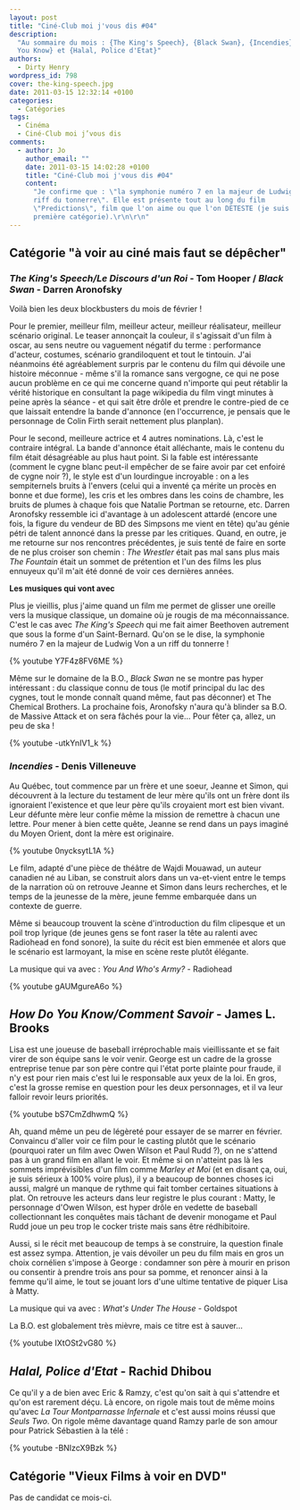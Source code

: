 ```yaml
---
layout: post
title: "Ciné-Club moi j'vous dis #04"
description:
  "Au sommaire du mois : {The King's Speech}, {Black Swan}, {Incendies}, {How Do
  You Know} et {Halal, Police d'Etat}"
authors:
  - Dirty Henry
wordpress_id: 798
cover: the-king-speech.jpg
date: 2011-03-15 12:32:14 +0100
categories:
  - Catégories
tags:
  - Cinéma
  - Ciné-Club moi j’vous dis
comments:
  - author: Jo
    author_email: ""
    date: 2011-03-15 14:02:28 +0100
    title: "Ciné-Club moi j'vous dis #04"
    content:
      "Je confirme que : \"la symphonie numéro 7 en la majeur de Ludwig Von a un
      riff du tonnerre\". Elle est présente tout au long du film
      \"Predictions\", film que l'on aime ou que l'on DETESTE (je suis dans la
      première catégorie).\r\n\r\n"
---
```


## Catégorie "à voir au ciné mais faut se dépêcher"

### _The King's Speech/Le Discours d'un Roi_ - Tom Hooper / _Black Swan_ - Darren Aronofsky

Voilà bien les deux blockbusters du mois de février !

Pour le premier, meilleur film, meilleur acteur, meilleur réalisateur, meilleur
scénario original. Le teaser annonçait la couleur, il s'agissait d'un film à
oscar, au sens neutre ou vaguement négatif du terme : performance d'acteur,
costumes, scénario grandiloquent et tout le tintouin. J'ai néanmoins été
agréablement surpris par le contenu du film qui dévoile une histoire méconnue -
même s'il la romance sans vergogne, ce qui ne pose aucun problème en ce qui me
concerne quand n'importe qui peut rétablir la vérité historique en consultant la
page wikipedia du film vingt minutes à peine après la séance - et qui sait être
drôle et prendre le contre-pied de ce que laissait entendre la bande d'annonce
(en l'occurrence, je pensais que le personnage de Colin Firth serait nettement
plus planplan).

Pour le second, meilleure actrice et 4 autres nominations. Là, c'est le
contraire intégral. La bande d'annonce était alléchante, mais le contenu du film
était désagréable au plus haut point. Si la fable est intéressante (comment le
cygne blanc peut-il empêcher de se faire avoir par cet enfoiré de cygne noir ?),
le style est d'un lourdingue incroyable : on a les sempiternels bruits à
l'envers (celui qui a inventé ça mérite un procès en bonne et due forme), les
cris et les ombres dans les coins de chambre, les bruits de plumes à chaque fois
que Natalie Portman se retourne, etc. Darren Aronofsky ressemble ici d'avantage
à un adolescent attardé (encore une fois, la figure du vendeur de BD des
Simpsons me vient en tête) qu'au génie pétri de talent annoncé dans la presse
par les critiques. Quand, en outre, je me retourne sur nos rencontres
précédentes, je suis tenté de faire en sorte de ne plus croiser son chemin :
_The Wrestler_ était pas mal sans plus mais _The Fountain_ était un sommet de
prétention et l'un des films les plus ennuyeux qu'il m'ait été donné de voir ces
dernières années.

**Les musiques qui vont avec**

Plus je vieillis, plus j'aime quand un film me permet de glisser une oreille
vers la musique classique, un domaine où je rougis de ma méconnaissance. C'est
le cas avec _The King's Speech_ qui me fait aimer Beethoven autrement que sous
la forme d'un Saint-Bernard. Qu'on se le dise, la symphonie numéro 7 en la
majeur de Ludwig Von a un riff du tonnerre !

{% youtube Y7F4z8FV6ME %}

Même sur le domaine de la B.O., _Black Swan_ ne se montre pas hyper intéressant
: du classique connu de tous (le motif principal du lac des cygnes, tout le
monde connaît quand même, faut pas déconner) et The Chemical Brothers. La
prochaine fois, Aronofsky n'aura qu'à blinder sa B.O. de Massive Attack et on
sera fâchés pour la vie… Pour fêter ça, allez, un peu de ska !

{% youtube -utkYnIV1_k %}

### _Incendies_ - Denis Villeneuve

Au Québec, tout commence par un frère et une soeur, Jeanne et Simon, qui
découvrent à la lecture du testament de leur mère qu'ils ont un frère dont ils
ignoraient l'existence et que leur père qu'ils croyaient mort est bien vivant.
Leur défunte mère leur confie même la mission de remettre à chacun une lettre.
Pour mener à bien cette quête, Jeanne se rend dans un pays imaginé du Moyen
Orient, dont la mère est originaire.

{% youtube 0nycksytL1A %}

Le film, adapté d'une pièce de théâtre de Wajdi Mouawad, un auteur canadien né
au Liban, se construit alors dans un va-et-vient entre le temps de la narration
où on retrouve Jeanne et Simon dans leurs recherches, et le temps de la jeunesse
de la mère, jeune femme embarquée dans un contexte de guerre.

Même si beaucoup trouvent la scène d'introduction du film clipesque et un poil
trop lyrique (de jeunes gens se font raser la tête au ralenti avec Radiohead en
fond sonore), la suite du récit est bien emmenée et alors que le scénario est
larmoyant, la mise en scène reste plutôt élégante.

La musique qui va avec : _You And Who's Army?_ - Radiohead

{% youtube gAUMgureA6o %}

## _How Do You Know/Comment Savoir_ - James L. Brooks

Lisa est une joueuse de baseball irréprochable mais vieillissante et se fait
virer de son équipe sans le voir venir. George est un cadre de la grosse
entreprise tenue par son père contre qui l'état porte plainte pour fraude, il
n'y est pour rien mais c'est lui le responsable aux yeux de la loi. En gros,
c'est la grosse remise en question pour les deux personnages, et il va leur
falloir revoir leurs priorités.

{% youtube bS7CmZdhwmQ %}

Ah, quand même un peu de légèreté pour essayer de se marrer en février.
Convaincu d'aller voir ce film pour le casting plutôt que le scénario (pourquoi
rater un film avec Owen Wilson et Paul Rudd ?), on ne s'attend pas à un grand
film en allant le voir. Et même si on n'atteint pas là les sommets imprévisibles
d'un film comme _Marley et Moi_ (et en disant ça, oui, je suis sérieux à 100%
voire plus), il y a beaucoup de bonnes choses ici aussi, malgré un manque de
rythme qui fait tomber certaines situations à plat. On retrouve les acteurs dans
leur registre le plus courant : Matty, le personnage d'Owen Wilson, est hyper
drôle en vedette de baseball collectionnant les conquêtes mais tâchant de
devenir monogame et Paul Rudd joue un peu trop le cocker triste mais sans être
rédhibitoire.

Aussi, si le récit met beaucoup de temps à se construire, la question finale est
assez sympa. Attention, je vais dévoiler un peu du film mais en gros un choix
cornélien s'impose à George : condamner son père à mourir en prison ou consentir
à prendre trois ans pour sa pomme, et renoncer ainsi à la femme qu'il aime, le
tout se jouant lors d'une ultime tentative de piquer Lisa à Matty.

La musique qui va avec : _What's Under The House_ - Goldspot

La B.O. est globalement très mièvre, mais ce titre est à sauver…

{% youtube IXtOSt2vG80 %}

## _Halal, Police d'Etat_ - Rachid Dhibou

Ce qu'il y a de bien avec Eric & Ramzy, c'est qu'on sait à qui s'attendre et
qu'on est rarement déçu. Là encore, on rigole mais tout de même moins qu'avec
_La Tour Montparnasse Infernale_ et c'est aussi moins réussi que _Seuls Two_. On
rigole même davantage quand Ramzy parle de son amour pour Patrick Sébastien à la
télé :

{% youtube -BNIzcX9Bzk %}

## Catégorie "Vieux Films à voir en DVD"

Pas de candidat ce mois-ci.
